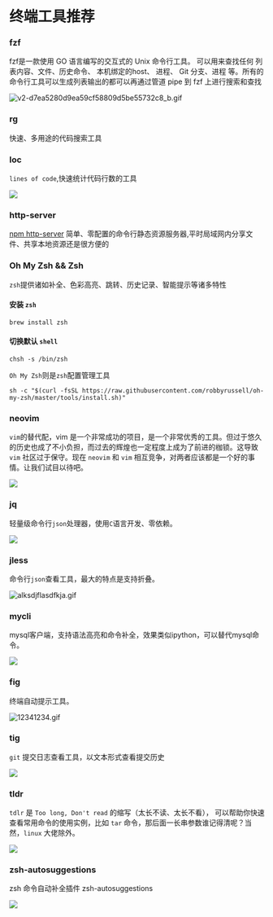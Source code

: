 # 终端工具推荐

### fzf

fzf是一款使用 GO 语言编写的交互式的 Unix 命令行工具。
可以用来查找任何 列表内容、文件、历史命令、 本机绑定的host、 进程、 Git 分支、进程 等。所有的命令行工具可以生成列表输出的都可以再通过管道 pipe 到 fzf 上进行搜索和查找

![v2-d7ea5280d9ea59cf58809d5be55732c8_b.gif](https://fudongdong-statics.oss-cn-beijing.aliyuncs.com/images/20220318/85ed7eeda5f8490794630145886067fa.gif?x-oss-process=image/resize,w_800/quality,q_80)


### rg

快速、多用途的代码搜索工具

### loc

`lines of code`,快速统计代码行数的工具

![](https://fudongdong-statics.oss-cn-beijing.aliyuncs.com/images/20220318/eb49ea01501344e688d39e31bfe59013.png?x-oss-process=image/resize,w_800/quality,q_80)

### http-server

[npm http-server](https://www.npmjs.com/package/http-server)
简单、零配置的命令行静态资源服务器,平时局域网内分享文件、共享本地资源还是很方便的

### Oh My Zsh && Zsh

`zsh`提供诸如补全、色彩高亮、跳转、历史记录、智能提示等诸多特性

#### 安装 `zsh`
```shell
brew install zsh
```

#### 切换默认 `shell`
```shell
chsh -s /bin/zsh
```

`Oh My Zsh`则是`zsh`配置管理工具

```shell
sh -c "$(curl -fsSL https://raw.githubusercontent.com/robbyrussell/oh-my-zsh/master/tools/install.sh)"
```

### neovim

`vim`的替代配，vim 是一个非常成功的项目，是一个非常优秀的工具。但过于悠久的历史也成了不小负担，而过去的辉煌也一定程度上成为了前进的枷锁。这导致 `vim` 社区过于保守。现在 `neovim` 和 `vim` 相互竞争，对两者应该都是一个好的事情。让我们试目以待吧。

![](https://fudongdong-statics.oss-cn-beijing.aliyuncs.com/images/20220318/f6b299ce76f14a36bdb34287bb0b8cc9.png?x-oss-process=image/resize,w_800/quality,q_80)


### jq

轻量级命令行`json`处理器，使用`C`语言开发、零依赖。

![](https://fudongdong-statics.oss-cn-beijing.aliyuncs.com/images/20220319/92902799ed1c44e9bca8fa2cbd9fbc73.png?x-oss-process=image/resize,w_800/quality,q_80)

### jless

命令行`json`查看工具，最大的特点是支持折叠。

![alksdjflasdfkja.gif](https://fudongdong-statics.oss-cn-beijing.aliyuncs.com/images/20220319/1ac4905cdae24c919eeffa9b10b3d58d.gif?x-oss-process=image/resize,w_800/quality,q_80)

### mycli

mysql客户端，支持语法高亮和命令补全，效果类似ipython，可以替代mysql命令。

![](https://fudongdong-statics.oss-cn-beijing.aliyuncs.com/images/20220319/8724416f58714a04906308de93607eb8.png?x-oss-process=image/resize,w_800/quality,q_80)

### fig

终端自动提示工具。

![12341234.gif](https://fudongdong-statics.oss-cn-beijing.aliyuncs.com/images/20220319/6d94bfddc24a48d08b12b6c51144b3b9.gif?x-oss-process=image/resize,w_800/quality,q_80)

### tig

`git` 提交日志查看工具，以文本形式查看提交历史

![](https://fudongdong-statics.oss-cn-beijing.aliyuncs.com/images/20220327/e04486b038f64aaab1effc3fe4cdd6ad.png?x-oss-process=image/resize,w_800/quality,q_80)


### tldr

`tdlr` 是 `Too long, Don't read` 的缩写（太长不读、太长不看），
可以帮助你快速查看常用命令的使用实例，比如 `tar` 命令，那后面一长串参数谁记得清呢？当然，`linux` 大佬除外。

![](https://fudongdong-statics.oss-cn-beijing.aliyuncs.com/images/20220327/6b8f1df8617c4b0b8105c3962fe86819.png?x-oss-process=image/resize,w_800/quality,q_80)


### zsh-autosuggestions

zsh 命令自动补全插件 zsh-autosuggestions

![](https://fudongdong-statics.oss-cn-beijing.aliyuncs.com/images/20220327/c049aa1a16774e54a99ef7369a860f55.png?x-oss-process=image/resize,w_800/quality,q_80)

